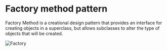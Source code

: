 # Factory method pattern

Factory Method is a creational design pattern that provides an interface for creating objects in a superclass, but allows subclasses to alter the type of objects that will be created.

![Factory](factory-pattern.png)